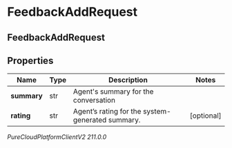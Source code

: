 # FeedbackAddRequest

## FeedbackAddRequest

## Properties

|Name | Type | Description | Notes|
|------------ | ------------- | ------------- | -------------|
| **summary** | str | Agent&#39;s summary for the conversation | |
| **rating** | str | Agent’s rating for the system-generated summary. | [optional] |



_PureCloudPlatformClientV2 211.0.0_
